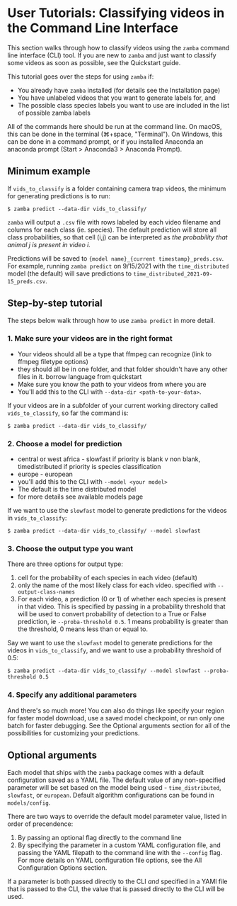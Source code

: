 # User Tutorials: Classifying videos in the Command Line Interface

This section walks through how to classify videos using the `zamba` command line interface (CLI) tool. If you are new to `zamba` and just want to classify some videos as soon as possible, see the Quickstart guide.

This tutorial goes over the steps for using `zamba` if:

* You already have `zamba` installed (for details see the Installation page)
* You have unlabeled videos that you want to generate labels for, and
* The possible class species labels you want to use are included in the list of possible zamba labels

All of the commands here should be run at the command line. On macOS, this can be done in the terminal (⌘+space, "Terminal"). On Windows, this can be done in a command prompt, or if you installed Anaconda an anaconda prompt (Start > Anaconda3 > Anaconda Prompt).

## Minimum example

If `vids_to_classify` is a folder containing camera trap videos, the minimum for generating predictions is to run:

```console
$ zamba predict --data-dir vids_to_classify/
```

`zamba` will output a `.csv` file with rows labeled by each video filename and columns for each class (ie. species). The default prediction will store all class probabilities, so that cell (i,j) can be interpreted as *the probability that animal j is present in video i.* 

Predictions will be saved to `{model name}_{current timestamp}_preds.csv`. For example, running `zamba predict` on 9/15/2021 with the `time_distributed` model (the default) will save predictions to `time_distributed_2021-09-15_preds.csv`. 

## Step-by-step tutorial

The steps below walk through how to use `zamba predict` in more detail.

### 1. Make sure your videos are in the right format

- Your videos should all be a type that ffmpeg can recognize (link to ffmpeg filetype options)
- they should all be in one folder, and that folder shouldn't have any other files in it. borrow language from quickstart
- Make sure you know the path to your videos from where you are
- You'll add this to the CLI with `--data-dir <path-to-your-data>`.

If your videos are in a subfolder of your current working directory called `vids_to_classify`, so far the command is:
```console
$ zamba predict --data-dir vids_to_classify/
```

### 2. Choose a model for prediction

- central or west africa - slowfast if priority is blank v non blank, timedistributed if priority is species classification
- europe - european
- you'll add this to the CLI with `--model <your model>`
- The default is the time distributed model
- for more details see available models page

If we want to use the `slowfast` model to generate predictions for the videos in `vids_to_classify`:
```console
$ zamba predict --data-dir vids_to_classify/ --model slowfast
```

### 3. Choose the output type you want

There are three options for output type:
1. cell for the probability of each species in each video (default)
2. only the name of the most likely class for each video. specified with `--output-class-names`
3. For each video, a prediction (0 or 1) of whether each species is present in that video. This is specified by passing in a probability threshold that will be used to convert probability of detection to a True or False prediction, ie `--proba-threshold 0.5`. 1 means probability is greater than the threshold, 0 means less than or equal to.

Say we want to use the `slowfast` model to generate predictions for the videos in `vids_to_classify`, and we want to use a probability threshold of 0.5:
```console
$ zamba predict --data-dir vids_to_classify/ --model slowfast --proba-threshold 0.5
```

### 4. Specify any additional parameters

And there's so much more! You can also do things like specify your region for faster model download, use a saved model checkpoint, or run only one batch for faster debugging. See the Optional arguments section for all of the possibilities for customizing your predictions.

## Optional arguments

Each model that ships with the `zamba` package comes with a default configuration saved as a YAML file. The default value of any non-specified parameter will be set based on the model being used - `time_distributed`, `slowfast`, or `european`. Default algorithm configurations can be found in `models/config`.
<!-- TODO: update path to default configs and add link to github folder><!-->

There are two ways to override the default model parameter value, listed in order of precendence:

1. By passing an optional flag directly to the command line
2. By specifying the parameter in a custom YAML configuration file, and passing the YAML filepath to the command line with the `--config` flag. For more details on YAML configuration file options, see the All Configuration Options section. 

If a parameter is both passed directly to the CLI *and* specified in a YAMl file that is passed to the CLI, the value that is passed directly to the CLI will be used.
